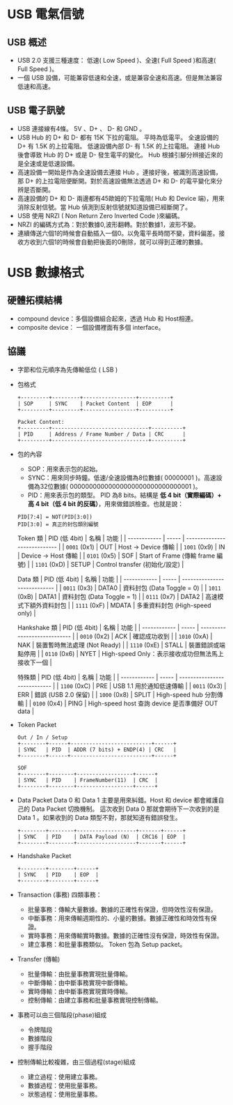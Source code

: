 # USB 電氣信號
## USB 概述
- USB 2.0 支援三種速度： 低速( Low Speed )、全速( Full Speed )和高速( Full Speed )。
- 一個 USB 設備，可能兼容低速和全速，或是兼容全速和高速。但是無法兼容低速和高速。

## USB 電子訊號
- USB 連接線有4條。 5V 、D+ 、 D- 和 GND 。
- USB Hub 的 D+ 和 D- 都有 15K 下拉的電阻。 平時為低電平。 全速設備的 D+ 有 1.5K 的上拉電阻。 低速設備內部 D- 有 1.5K 的上拉電阻。 連接 Hub 後會導致 Hub 的 D+ 或是 D- 發生電平的變化。 Hub 根據引腳分辨接近來的是全速或是低速設備。
- 高速設備一開始是作為全速設備去連接 Hub 。連接好後，被識別高速設備，那 D+ 的上拉電阻便斷開。對於高速設備無法透過 D+ 和 D- 的電平變化來分辨是否斷開。
- 高速設備的 D+ 和 D- 兩邊都有45歐姆的下拉電阻( Hub 和 Device 端)，用來消除反射信號。當 Hub 偵測到反射信號就知道設備已經斷開了。
- USB 使用 NRZI ( Non Return Zero Inverted Code )來編碼。
- NRZI 的編碼方式為：對於數據0,波形翻轉。對於數據1，波形不變。
- 連續傳送六個1的時候會自動插入一個0。以免電平長時間不變，資料偏差。接收方收到六個1的時候會自動把後面的0刪除，就可以得到正確的數據。

# USB 數據格式
## 硬體拓樸結構
- compound device：多個設備組合起來，透過 Hub 和 Host相連。
- composite device： 一個設備裡面有多個 interface。

## 協議
- 字節和位元順序為先傳輸低位 ( LSB )
- 包格式
	```
	+---------+---------+-----------------+----------+
	| SOP     | SYNC    | Packet Content  | EOP      |
	+---------+---------+-----------------+----------+

	Packet Content:
	+---------+-------------------------------+----------+
	| PID     | Address / Frame Number / Data | CRC      |
	+---------+-------------------------------+----------+

	```
- 包的內容
	* SOP：用來表示包的起始。
	* SYNC：用來同步時鐘。低速/全速設備為8位數據( 00000001 )。高速設備為32位數據( 00000000000000000000000000000001 )。
	* PID：用來表示包的類型。 PID 為8 bits。結構是 **低 4 bit（實際編碼）+ 高 4 bit（低 4 bit 的反碼）**，用來做錯誤檢查。也就是說：
	```
	PID[7:4] = NOT(PID[3:0])
	PID[3:0] = 真正的封包類別編號
	```
	Token 類
	| PID (低 4bit) | 名稱    | 功能                           |
	| ------------ | ----- | ---------------------------- |
	| `0001` (0x1) | OUT   | Host → Device 傳輸             |
	| `1001` (0x9) | IN    | Device → Host 傳輸             |
	| `0101` (0x5) | SOF   | Start of Frame (傳輸 frame 編號) |
	| `1101` (0xD) | SETUP | Control transfer (初始化/設定)    |

	Data 類
	| PID (低 4bit) | 名稱    | 功能                           |
	| ------------ | ----- | ---------------------------- |
	| `0011` (0x3) | DATA0 | 資料封包 (Data Toggle = 0)   |
	| `1011` (0xB) | DATA1 | 資料封包 (Data Toggle = 1)   |
	| `0111` (0x7) | DATA2 | 高速模式下額外資料封包              |
	| `1111` (0xF) | MDATA | 多重資料封包 (High-speed only) |

	Hankshake 類
	| PID (低 4bit) | 名稱    | 功能                           |
	| ------------ | ----- | ---------------------------- |
	| `0010` (0x2) | ACK   | 確認成功收到                           |
	| `1010` (0xA) | NAK   | 裝置暫時無法處理 (Not Ready)             |
	| `1110` (0xE) | STALL | 裝置錯誤或端點停用                        |
	| `0110` (0x6) | NYET  | High-speed Only：表示接收成功但無法馬上接收下一個 |

	特殊類
	| PID (低 4bit) | 名稱    | 功能                           |
	| ------------ | ----- | ---------------------------- |	
	| `1100` (0xC) | PRE   | USB 1.1 用於通知低速傳輸                         |
	| `0011` (0x3) | ERR   | 錯誤 (USB 2.0 保留)                          |
	| `1000` (0x8) | SPLIT | High-speed hub 分割傳輸                      |
	| `0100` (0x4) | PING  | High-speed host 查詢 device 是否準備好 OUT data |

- Token Packet
	```
	Out / In / Setup
	+--------+------+--------------------------+------+
	| SYNC   | PID  | ADDR (7 bits) + ENDP(4) | CRC   |
	+--------+------+--------------------------+------+

	SOF
	+--------+--------+------------------+------+
	| SYNC   | PID    | FrameNumber(11)  | CRC  |
	+--------+--------+------------------+------+

	```
- Data Packet
	Data 0 和 Data 1 主要是用來糾錯。Host 和 device 都會維護自己的 Data Packet 切換機制。 這次收到 Data 0 那就會期待下一次收到的是 Data 1 。如果收到的 Data 類型不對，那就知道有錯誤發生。

	```
	+--------+--------+-------------------+-------+------+
	| SYNC   | PID    | DATA Payload (N)  | CRC16 | EOP  |
	+--------+--------+-------------------+-------+------+

	```
- Handshake Packet
	```
	+--------+--------+------+
	| SYNC   | PID    | EOP  |
	+--------+--------+------+

	```
- Transaction (事務)
	四類事務：
	* 批量事務：傳輸大量數據。數據的正確性有保證，但時效性沒有保證。
	* 中斷事務：用來傳輸週期性的、小量的數據。數據正確性和時效性有保證。
	* 實時事務：用來傳輸實時數據。數據的正確性沒有保證，時效性有保證。
	* 建立事務：和批量事務類似。 Token 包為 Setup packet。

- Transfer (傳輸)
	* 批量傳輸：由批量事務實現批量傳輸。
	* 中斷傳輸：由中斷事務實現中斷傳輸。
	* 實時傳輸：由中斷事務實現實時傳輸。
	* 控制傳輸：由建立事務和批量事務實現控制傳輸。

- 事務可以由三個階段(phase)組成
	* 令牌階段
	* 數據階段
	* 握手階段

- 控制傳輸比較複雜，由三個過程(stage)組成
	* 建立過程：使用建立事務。
	* 數據過程：使用批量事務。
	* 狀態過程：使用批量事務。







